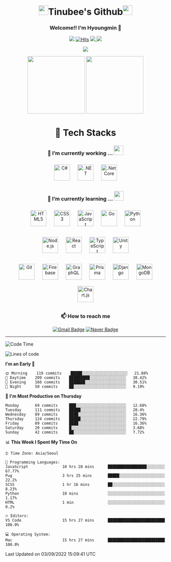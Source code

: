 <div align="center">
    
# <img src="https://emojis.slackmojis.com/emojis/images/1531849430/4246/blob-sunglasses.gif?1531849430" width="30"/>Tinubee's Github<img src="https://slackmojis.com/emojis/1973-mario_luigi_dance/image/1643514230/mario_luigi_dance.gif?1643514230" width="30"/> 

### Welcome!! I'm Hyoungmin 👋
![](https://visitor-badge.glitch.me/badge?page_id=Tinubee) [![Hits](https://hits.seeyoufarm.com/api/count/incr/badge.svg?url=https%3A%2F%2Fgithub.com%2Fgjbae1212%2FTinubee&count_bg=%2379C83D&title_bg=%23555555&icon=&icon_color=%2312DB1E&title=hits&edge_flat=false)](https://hits.seeyoufarm.com) <a href="https://www.instagram.com/k_hyoungmin/">
    <img src="http://img.shields.io/badge/-Instagram-5C5C5C?style=flat&logo=Instagram&link=https://www.instagram.com/k_hyoungmin/" />
</a> <a href="https://open.kakao.com/o/sLtyVr5d">
    <img src="http://img.shields.io/badge/-KakaoTalk-5C5C5C?style=flat&logo=KakaoTalk&link=https://open.kakao.com/o/sLtyVr5d" />
</a>

<img src="https://user-images.githubusercontent.com/53461370/169808419-1817fa15-0d19-423e-8eea-5d6d99b2a509.gif"/>

<p>
  <img height="180em" src="https://user-images.githubusercontent.com/53461370/178887226-28650e81-aa61-4fdb-81cb-554b1f6e98a4.gif">
  <img height="180em" src="https://github-readme-stats.vercel.app/api/top-langs/?username=Tinubee&show_icons=true&hide_border=false&title_color=B470B6&text_color=75EDB2&icon_color=B470B6&layout=compact&bg_color=193549">
</p>


# 🚀 Tech Stacks

### 🔭 I’m currently working  ... <img src="https://user-images.githubusercontent.com/53461370/178982398-f846a9b5-94d2-45f9-81eb-eab3f1a9d547.gif" width="30">
<img style="margin:10px" src="https://profilinator.rishav.dev/skills-assets/csharp-original.svg" alt="C#" height="50" />
<img style="margin:10px" src="https://profilinator.rishav.dev/skills-assets/dot-net-original-wordmark.svg" alt=".NET" height="50" />
<img style="margin:10px" src="https://profilinator.rishav.dev/skills-assets/dotnetcore.png" alt=".Net Core" height="50" /> 

### 🌱 I’m currently learning ... <img src="https://media.giphy.com/media/WUlplcMpOCEmTGBtBW/giphy.gif" width="30">
<div>
<dl>
    <img style="margin: 10px" src="https://profilinator.rishav.dev/skills-assets/html5-original-wordmark.svg" alt="HTML5" height="50" />
    <img style="margin: 10px" src="https://profilinator.rishav.dev/skills-assets/css3-original-wordmark.svg" alt="CSS3" height="50" />
    <img style="margin: 10px" src="https://profilinator.rishav.dev/skills-assets/javascript-original.svg" alt="JavaScript" height="50" /> 
    <img style="margin: 10px" src="https://profilinator.rishav.dev/skills-assets/go-original.svg" alt="Go" height="50" />
    <img style="margin: 10px" src="https://profilinator.rishav.dev/skills-assets/python-original.svg" alt="Python" height="50" /> 
</dl>
</div>
<div>
<dl>
    <img style="margin: 10px" src="https://profilinator.rishav.dev/skills-assets/nodejs-original-wordmark.svg" alt="Node.js" height="50" />  
    <img style="margin: 10px" src="https://profilinator.rishav.dev/skills-assets/react-original-wordmark.svg" alt="React" height="50" />  
    <img style="margin: 10px" src="https://profilinator.rishav.dev/skills-assets/typescript-original.svg" alt="TypeScript" height="50" />
    <img style="margin: 10px" src="https://profilinator.rishav.dev/skills-assets/unity.png" alt="Unity" height="50" width="50" />
</dl>
</div>
<div>
<dl>
    <img style="margin: 10px" src="https://profilinator.rishav.dev/skills-assets/git-scm-icon.svg" alt="Git" height="50" />  
    <img style="margin: 10px" src="https://profilinator.rishav.dev/skills-assets/firebase.png" alt="Firebase" height="50" width="50" />  
    <img style="margin: 10px" src="https://profilinator.rishav.dev/skills-assets/graphql.png" alt="GraphQL" height="50" /> 
    <img style="margin: 10px" src="https://profilinator.rishav.dev/skills-assets/prisma.png" alt="Prisma" height="50" />  
    <img style="margin: 10px" src="https://profilinator.rishav.dev/skills-assets/django-original.svg" alt="Django" height="50" />  
    <img style="margin: 10px" src="https://profilinator.rishav.dev/skills-assets/mongodb-original-wordmark.svg" alt="MongoDB" height="50" />  
    <img style="margin: 10px" src="https://profilinator.rishav.dev/skills-assets/logo-title.svg" alt="Chart.js" height="50" /> 
</dl>
</div>

### 📫 How to reach me
[![Gmail Badge](https://img.shields.io/badge/Gmail-d14836?style=for-the-badge&logo=Gmail&logoColor=white&link=mailto:rlagud2005@gmail.com)](mailto:rlagud2005@gmail.com)
[![Naver Badge](https://img.shields.io/badge/Naver-03C75A?style=for-the-badge&logo=Naver&logoColor=white&link=mailto:rlagud2005@naver.com)](mailto:rlagud2005@naver.com)
</div>

***


<!--START_SECTION:waka-->
![Code Time](http://img.shields.io/badge/Code%20Time-573%20hrs%201%20min-blue)

![Lines of code](https://img.shields.io/badge/From%20Hello%20World%20I%27ve%20Written-645%20Thousand%20lines%20of%20code-blue)

**I'm an Early 🐤** 

```text
🌞 Morning    119 commits    █████░░░░░░░░░░░░░░░░░░░░   21.88% 
🌆 Daytime    209 commits    █████████░░░░░░░░░░░░░░░░   38.42% 
🌃 Evening    166 commits    ███████░░░░░░░░░░░░░░░░░░   30.51% 
🌙 Night      50 commits     ██░░░░░░░░░░░░░░░░░░░░░░░   9.19%

```
📅 **I'm Most Productive on Thursday** 

```text
Monday       69 commits     ███░░░░░░░░░░░░░░░░░░░░░░   12.68% 
Tuesday      111 commits    █████░░░░░░░░░░░░░░░░░░░░   20.4% 
Wednesday    89 commits     ████░░░░░░░░░░░░░░░░░░░░░   16.36% 
Thursday     124 commits    █████░░░░░░░░░░░░░░░░░░░░   22.79% 
Friday       89 commits     ████░░░░░░░░░░░░░░░░░░░░░   16.36% 
Saturday     20 commits     █░░░░░░░░░░░░░░░░░░░░░░░░   3.68% 
Sunday       42 commits     ██░░░░░░░░░░░░░░░░░░░░░░░   7.72%

```


📊 **This Week I Spent My Time On** 

```text
⌚︎ Time Zone: Asia/Seoul

💬 Programming Languages: 
JavaScript               10 hrs 28 mins      █████████████████░░░░░░░░   67.77% 
Pug                      3 hrs 25 mins       █████░░░░░░░░░░░░░░░░░░░░   22.2% 
SCSS                     1 hr 16 mins        ██░░░░░░░░░░░░░░░░░░░░░░░   8.23% 
Python                   10 mins             ░░░░░░░░░░░░░░░░░░░░░░░░░   1.17% 
HTML                     1 min               ░░░░░░░░░░░░░░░░░░░░░░░░░   0.2%

🔥 Editors: 
VS Code                  15 hrs 27 mins      █████████████████████████   100.0%

💻 Operating System: 
Mac                      15 hrs 27 mins      █████████████████████████   100.0%

```


 Last Updated on 03/09/2022 15:09:41 UTC
<!--END_SECTION:waka-->


<!--
[![Tinubee's wakatime stats](https://github-readme-stats.vercel.app/api/wakatime?username=Tinubee)](https://github.com/anuraghazra/github-readme-stats)
**Tinubee/Tinubee** is a ✨ _special_ ✨ repository because its `README.md` (this file) appears on your GitHub profile.


